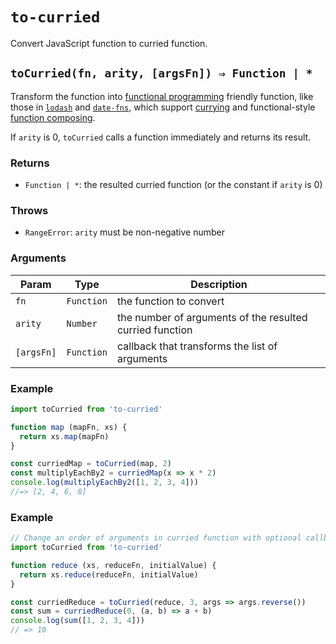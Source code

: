 # `to-curried`

Convert JavaScript function to curried function.

## `toCurried(fn, arity, [argsFn]) ⇒ Function | *`

Transform the function into [functional programming](https://en.wikipedia.org/wiki/Functional_programming)
friendly function, like those in [`lodash`](https://github.com/lodash/lodash/wiki/FP-Guide)
and [`date-fns`](https://date-fns.org/docs/FP-Guide),
which support [currying](https://en.wikipedia.org/wiki/Currying)
and functional-style [function composing](https://medium.com/making-internets/why-using-chain-is-a-mistake-9bc1f80d51ba).

If `arity` is 0, `toCurried` calls a function immediately and returns its result.

### Returns

- `Function | *`: the resulted curried function (or the constant if `arity` is 0)

### Throws

- `RangeError`: `arity` must be non-negative number

### Arguments

| Param      | Type       | Description                                              |
|------------|------------|----------------------------------------------------------|
| `fn`       | `Function` | the function to convert                                  |
| `arity`    | `Number`   | the number of arguments of the resulted curried function |
| `[argsFn]` | `Function` | callback that transforms the list of arguments           |

### Example
```js
import toCurried from 'to-curried'

function map (mapFn, xs) {
  return xs.map(mapFn)
}

const curriedMap = toCurried(map, 2)
const multiplyEachBy2 = curriedMap(x => x * 2)
console.log(multiplyEachBy2([1, 2, 3, 4]))
//=> [2, 4, 6, 8]
```

### Example
```js
// Change an order of arguments in curried function with optional callback:
import toCurried from 'to-curried'

function reduce (xs, reduceFn, initialValue) {
  return xs.reduce(reduceFn, initialValue)
}

const curriedReduce = toCurried(reduce, 3, args => args.reverse())
const sum = curriedReduce(0, (a, b) => a + b)
console.log(sum([1, 2, 3, 4]))
// => 10
```
